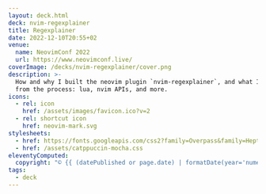 ```yaml
---
layout: deck.html
deck: nvim-regexplainer
title: Regexplainer
date: 2022-12-10T20:55+02
venue:
  name: NeovimConf 2022
  url: https://www.neovimconf.live/
coverImage: /decks/nvim-regexplainer/cover.png
description: >-
  How and why I built the neovim plugin `nvim-regexplainer`, and what I learned
  from the process: lua, nvim APIs, and more.
icons:
  - rel: icon
    href: /assets/images/favicon.ico?v=2
  - rel: shortcut icon
    href: neovim-mark.svg
stylesheets:
  - href: https://fonts.googleapis.com/css2?family=Overpass&family=Hepta+Slab&family=Fira+Code&family=Noto+Mono&display=swap
  - href: /assets/catppuccin-mocha.css
eleventyComputed:
  copyright: "© {{ (datePublished or page.date) | formatDate(year='numeric') }} Benny Powers."
tags:
  - deck
---
```


<style>{% renderFile './decks/nvim-regexplainer/nvim-regexplainer.css', {}, 'postcss' %}</style>
<svg id="icons">
  <defs>{% for icon in collections.icon %}
    <g id="{{ icon.fileSlug }}-icon" aria-label="{{ icon.data.title }}">{{ 
    icon.content | safe }}</g>{% endfor %}
  </defs>
</svg>
